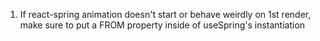 1. If react-spring animation doesn't start or behave weirdly on 1st render, make sure to put a FROM property inside of useSpring's instantiation
